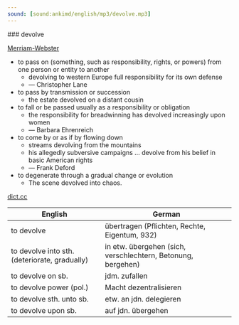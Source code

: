 ```yaml
---
sound: [sound:ankimd/english/mp3/devolve.mp3]
---
```


\### devolve

[Merriam-Webster](https://www.merriam-webster.com/dictionary/devolve)

- to pass on (something, such as responsibility, rights, or powers) from one person or entity to another
    - devolving to western Europe full responsibility for its own defense
    - — Christopher Lane
- to pass by transmission or succession
    - the estate devolved on a distant cousin
- to fall or be passed usually as a responsibility or obligation
    - the responsibility for breadwinning has devolved increasingly upon women
    - — Barbara Ehrenreich
- to come by or as if by flowing down
    - streams devolving from the mountains
    - his allegedly subversive campaigns … devolve from his belief in basic American rights
    - — Frank Deford
- to degenerate through a gradual change or evolution
    - The scene devolved into chaos.

[dict.cc](https://www.dict.cc/devolve)

| English        | German       |
| -------------- | ------------ |
| to devolve | übertragen (Pflichten, Rechte, Eigentum, 932) |
| to devolve into sth. (deteriorate, gradually) | in etw. übergehen (sich, verschlechtern, Betonung, bergehen) |
| to devolve on sb. | jdm. zufallen |
| to devolve power (pol.) | Macht dezentralisieren |
| to devolve sth. unto sb. | etw. an jdn. delegieren |
| to devolve upon sb. | auf jdn. übergehen |
